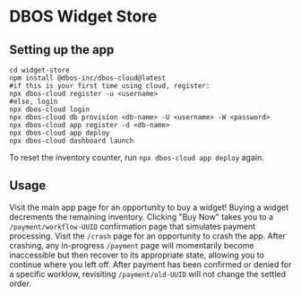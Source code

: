# DBOS Widget Store

## Setting up the app

```shell
cd widget-store
npm install @dbos-inc/dbos-cloud@latest
#if this is your first time using cloud, register:
npx dbos-cloud register -u <username>
#else, login
npx dbos-cloud login
npx dbos-cloud db provision <db-name> -U <username> -W <password>
npx dbos-cloud app register -d <db-name>
npx dbos-cloud app deploy
npx dbos-cloud dashboard launch
```

To reset the inventory counter, run `npx dbos-cloud app deploy` again.

## Usage

Visit the main app page for an opportunity to buy a widget! Buying a widget decrements the remaining inventory. Clicking "Buy Now" takes you to a `/payment/workflow-UUID` confirmation page that simulates payment processing. Visit the `/crash` page for an opportunity to crash the app. After crashing, any in-progress `/payment` page will momentarily become inaccessible but then recover to its appropriate state, allowing you to continue where you left off. After payment has been confirmed or denied for a specific worklow, revisiting `/payment/old-UUID` will not change the settled order.
